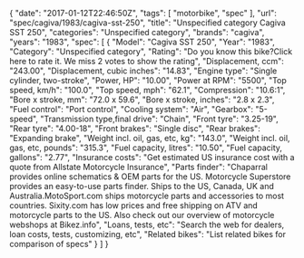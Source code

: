 {
    "date": "2017-01-12T22:46:50Z",
    "tags": [
        "motorbike",
        "spec"
    ],
    "url": "spec\/cagiva\/1983\/cagiva-sst-250",
    "title": "Unspecified category Cagiva SST 250",
    "categories": "Unspecified category",
    "brands": "cagiva",
    "years": "1983",
    "spec": [
        {
            "Model": "Cagiva SST 250",
            "Year": "1983",
            "Category": "Unspecified category",
            "Rating": "Do you know this bike?Click here to rate it. We miss 2 votes to show the rating",
            "Displacement, ccm": "243.00",
            "Displacement, cubic inches": "14.83",
            "Engine type": "Single cylinder, two-stroke",
            "Power, HP": "10.00",
            "Power at RPM": "5500",
            "Top speed, km\/h": "100.0",
            "Top speed, mph": "62.1",
            "Compression": "10.6:1",
            "Bore x stroke, mm": "72.0 x 59.6",
            "Bore x stroke, inches": "2.8 x 2.3",
            "Fuel control": "Port control",
            "Cooling system": "Air",
            "Gearbox": "5-speed",
            "Transmission type,final drive": "Chain",
            "Front tyre": "3.25-19",
            "Rear tyre": "4.00-18",
            "Front brakes": "Single disc",
            "Rear brakes": "Expanding brake",
            "Weight incl. oil, gas, etc, kg": "143.0",
            "Weight incl. oil, gas, etc, pounds": "315.3",
            "Fuel capacity, litres": "10.50",
            "Fuel capacity, gallons": "2.77",
            "Insurance costs": "Get estimated US insurance cost with a quote from Allstate Motorcycle Insurance",
            "Parts finder": "Chaparral provides online schematics & OEM parts for the US.   Motorcycle Superstore provides an easy-to-use parts finder. Ships to the US, Canada, UK and Australia.MotoSport.com ships motorcycle parts and accessories to most countries.    Sixity.com has low prices and free shipping on ATV and motorcycle parts to the US. Also check out our overview of motorcycle webshops at Bikez.info",
            "Loans, tests, etc": "Search the web for dealers, loan costs, tests, customizing, etc",
            "Related bikes": "List related bikes for comparison of specs"
        }
    ]
}